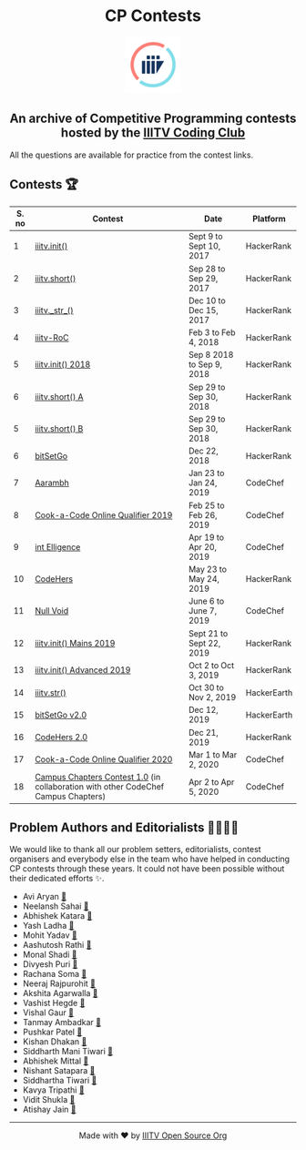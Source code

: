 <h1 align='center'>CP Contests</h1>

<p align='center'><img src='logo_trans.png'></p>

<h2 align='center'> An archive of Competitive Programming contests hosted by the <a href='https://twitter.com/iiitvcc'>IIITV Coding Club</a></h2>

All the questions are available for practice from the contest links.

## Contests 🏆

S. no | Contest | Date | Platform |
--- | --- | --- | -- |
1 | [iiitv.init()](https://www.hackerrank.com/iiitv-init) | Sept 9 to Sept 10, 2017 | HackerRank |
2 | [iiitv.short()](https://www.hackerrank.com/iiitv-short) | Sep 28 to Sep 29, 2017 | HackerRank |
3 | [iiitv.\_str\_()](https://www.hackerrank.com/iiitv-str) | Dec 10 to Dec 15, 2017 | HackerRank |
4 | [iiitv-RoC](https://www.hackerrank.com/iiitv-roc) | Feb 3 to Feb 4, 2018 | HackerRank |
5 | [iiitv.init() 2018](https://www.hackerrank.com/iiitv-init-2018) | Sep 8 2018 to Sep 9, 2018 | HackerRank |
6 | [iiitv.short() A](https://www.hackerrank.com/iiitv-short-a-18) | Sep 29 to Sep 30, 2018 | HackerRank |
5 | [iiitv.short() B](https://www.hackerrank.com/iiitv-short-b-2018) | Sep 29 to Sep 30, 2018 | HackerRank |
6 | [bitSetGo](bitSetGo/) | Dec 22, 2018 | HackerRank |
7 | [Aarambh](https://www.codechef.com/ARBH2019) | Jan 23 to Jan 24, 2019 | CodeChef |
8 | [Cook-a-Code Online Qualifier 2019](https://www.codechef.com/CCOQ2019) | Feb 25 to Feb 26, 2019 | CodeChef |
9 | [int Elligence](https://www.codechef.com/INTL2019) | Apr 19 to Apr 20, 2019 | CodeChef |
10 | [CodeHers](https://www.hackerrank.com/codehers) | May 23 to May 24, 2019 | HackerRank |
11 | [Null Void](https://www.codechef.com/NUVO2019) | June 6 to June 7, 2019 | CodeChef |
12 | [iiitv.init() Mains 2019](https://www.hackerrank.com/iiitv-init-mains-2019) | Sept 21 to Sept 22, 2019 | HackerRank |
13 | [iiitv.init() Advanced 2019](https://www.hackerrank.com/iiitv-init-advanced-2019) | Oct 2 to Oct 3, 2019 | HackerRank |
14 | [iiitv.str()](https://www.hackerearth.com/challenges/college/test-draft-2-1489/) | Oct 30 to Nov 2, 2019 | HackerEarth |
15 | [bitSetGo v2.0](bitSetGo-v2.0/) | Dec 12, 2019 | HackerEarth |
16 | [CodeHers 2.0](https://www.hackerrank.com/codehers-2) | Dec 21, 2019 | HackerRank |
17 | [Cook-a-Code Online Qualifier 2020](https://codechef.com/CACD2020) | Mar 1 to Mar 2, 2020 | CodeChef |
18 | [Campus Chapters Contest 1.0](https://www.codechef.com/CHPTRS01) (in collaboration with other CodeChef Campus Chapters) | Apr 2 to Apr 5, 2020 | CodeChef |

## Problem Authors and Editorialists 👨‍💻👩‍💻

We would like to thank all our problem setters, editorialists, contest organisers and everybody else in the team who have helped in conducting CP contests through these years. It could not have been possible without their dedicated efforts ✨.

- Avi Aryan [:link:](https://github.com/aviaryan)
- Neelansh Sahai [:link:](https://github.com/neelanshsahai)
- Abhishek Katara [:link:](https://github.com/abhishekkatara)
- Yash Ladha [:link:](https://github.com/yashLadha)
- Mohit Yadav [:link:](https://github.com/mohitkyadav)
- Aashutosh Rathi [:link:](https://github.com/aashutoshrathi)
- Monal Shadi [:link:](https://github.com/Monal5031)
- Divyesh Puri [:link:](https://github.com/DivyeshPuri)
- Rachana Soma [:link:](https://github.com/Rachana040)
- Neeraj Rajpurohit [:link:](https://github.com/neeraj3029)
- Akshita Agarwalla [:link:](https://github.com/akshitaagarwa11a)
- Vashist Hegde [:link:](https://github.com/vashist99)
- Vishal Gaur [:link:](https://github.com/i-vishi)
- Tanmay Ambadkar [:link:](https://github.com/TanmayAmbadkar)
- Pushkar Patel [:link:](https://github.com/thepushkarp)
- Kishan Dhakan [:link:](https://github.com/Kishan-Dhakan)
- Siddharth Mani Tiwari [:link:](https://github.com/i-msid)
- Abhishek Mittal [:link:](https://github.com/mittal-sahab)
- Nishant Satapara [:link:](https://github.com/NishantSatapara)
- Siddhartha Tiwari [:link:](https://github.com/sid-tiw)
- Kavya Tripathi [:link:](https://github.com/kavyatripathi)
- Vidit Shukla [:link:](https://github.com/vidit2512)
- Atishay Jain [:link:](https://github.com/Atishay990)

---

<p align='center'>Made with ❤️ by <a href='https://github/iiitv'>IIITV Open Source Org</a></p>
